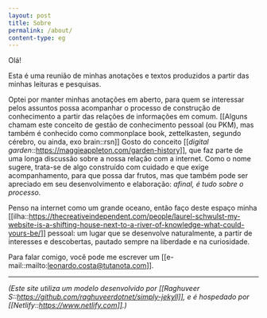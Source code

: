 ```yaml
---
layout: post
title: Sobre
permalink: /about/
content-type: eg
---
```

Olá! 

Esta é uma reunião de minhas anotações e textos produzidos a partir das minhas leituras e pesquisas. 

Optei por manter minhas anotações em aberto, para quem se interessar pelos assuntos possa acompanhar o processo de construção de conhecimento a partir das relações de informações em comum. [[Alguns chamam este conceito de gestão de conhecimento pessoal (ou PKM), mas também é conhecido como commonplace book, zettelkasten, segundo cérebro, ou ainda, exo brain::rsn]] Gosto do conceito [[*digital garden*::https://maggieappleton.com/garden-history]], que faz parte de uma longa discussão sobre a nossa relação com a internet. Como o nome sugere, trata-se de algo construído com cuidado e que exige acompanhamento, para que possa dar frutos, mas que também pode ser apreciado em seu desenvolvimento e elaboração: *afinal, é tudo sobre o processo.*

Penso na internet como um grande oceano, então faço deste espaço minha [[ilha::https://thecreativeindependent.com/people/laurel-schwulst-my-website-is-a-shifting-house-next-to-a-river-of-knowledge-what-could-yours-be/]] pessoal: um lugar que se desenvolve naturalmente, a partir de interesses e descobertas, pautado sempre na liberdade e na curiosidade.

Para falar comigo, você pode me escrever um [[e-mail::mailto:leonardo.costa@tutanota.com]].

---

*(Este site utiliza um modelo desenvolvido por [[Raghuveer S::https://github.com/raghuveerdotnet/simply-jekyll]], e é hospedado por [[Netlify::https://www.netlify.com]].)*

